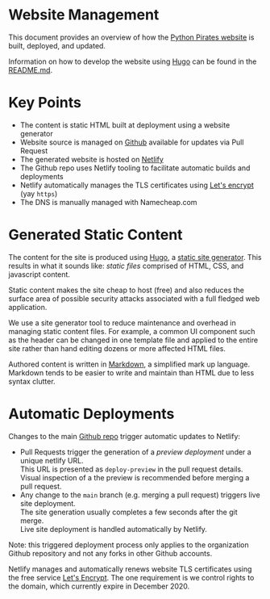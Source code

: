 Website Management
==================

This document provides an overview of how the [Python Pirates website][pirates] is built, deployed, and updated.

Information on how to develop the website using [Hugo][hugo] can be found in the [README.md][readme].


# Key Points

  * The content is static HTML built at deployment using a website generator
  * Website source is managed on [Github][this_repo] available for updates via Pull Request
  * The generated website is hosted on [Netlify][netlify]
  * The Github repo uses Netlify tooling to facilitate automatic builds and deployments
  * Netlify automatically manages the TLS certificates using [Let's encrypt][lets_encrypt] (yay `https`)
  * The DNS is manually managed with Namecheap.com


# Generated Static Content

The content for the site is produced using [Hugo][hugo], a [static site generator][static_gen].  This results in what it sounds like: _static files_ comprised of HTML, CSS, and javascript content.

Static content makes the site cheap to host (free) and also reduces the surface area of possible security attacks associated with a full fledged web application.

We use a site generator tool to reduce maintenance and overhead in managing static content files.  For example, a common UI component such as the header can be changed in one template file and applied to the entire site rather than hand editing dozens or more affected HTML files.

Authored content is written in [Markdown][markdown], a simplified mark up language.  Markdown tends to be easier to write and maintain than HTML due to less syntax clutter.


# Automatic Deployments

Changes to the main [Github repo][this_repo] trigger automatic updates to Netlify:

  * Pull Requests trigger the generation of a _preview deployment_ under a unique netlify URL.  
  This URL is presented as `deploy-preview` in the pull request details.  Visual inspection of a the preview is recommended before merging a pull request.
  * Any change to the `main` branch (e.g. merging a pull request) triggers live site deployment.  
  The site generation usually completes a few seconds after the git merge.  
  Live site deployment is handled automatically by Netlify.
  
Note: this triggered deployment process only applies to the organization Github repository and not any forks in other Github accounts.

Netlify manages and automatically renews website TLS certificates using the free service [Let's Encrypt][lets_encrypt].  The one requirement is we control rights to the domain, which currently expire in December 2020.





[netlify]: https://www.netlify.com
[lets_encrypt]: https://letsencrypt.org
[pirates]: https://www.pythonpirates.org
[readme]: https://github.com/PDXPythonPirates/pythonpirates.org/blob/master/README.md
[this_repo]: https://github.com/PDXPythonPirates/pythonpirates.org/
[hugo]: https://gohugo.io
[static_gen]: https://www.staticgen.com/
[markdown]: https://guides.github.com/features/mastering-markdown/
